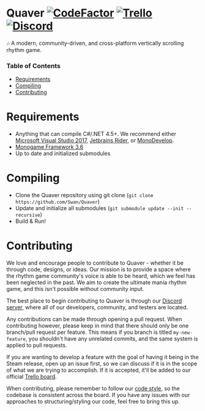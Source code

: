 # Quaver [![CodeFactor](https://www.codefactor.io/repository/github/swan/quaver/badge)](https://www.codefactor.io/repository/github/swan/quaver) [![Trello](https://img.shields.io/badge/Trello-Roadmap-blue.svg)](https://trello.com/b/QVbVwKN1/quaver-client) [![Discord](https://discordapp.com/api/guilds/354206121386573824/widget.png?style=shield)](https://discord.gg/nJa8VFr)
🎶 A modern, community-driven, and cross-platform vertically scrolling rhythm game.

### Table of Contents ###
* [Requirements](https://github.com/Swan/Quaver#requirements)
* [Compiling](https://github.com/Swan/Quaver#compiling)
* [Contributing](https://github.com/Swan/Quaver#contributing)

# Requirements
* Anything that can compile C#/.NET 4.5+. We recommend either [Microsoft Visual Studio 2017](https://www.visualstudio.com/), [Jetbrains Rider](https://www.jetbrains.com/rider/), or [MonoDevelop](https://www.monodevelop.com/).
* [Monogame Framework 3.6](http://www.monogame.net/)
* Up to date and initialized submodules

# Compiling
* Clone the Quaver repository using git clone (`git clone https://github.com/Swan/Quaver`)
* Update and initialize all submodules (`git submodule update --init --recursive`)
* Build & Run!

# Contributing 
We love and encourage people to contribute to Quaver - whether it be through code, designs, or ideas. Our mission is to provide a space where the rhythm game community's voice is able to be heard, which we feel has been neglected in the past. We aim to create the ultimate mania rhythm game, and this isn't possible without community input.

The best place to begin contributing to Quaver is through our [Discord server](https://discord.gg/nJa8VFr), where all of our developers, community, and testers are located.

Any contributions can be made through opening a pull request. When contributing however, please keep in mind that there should only be one branch/pull request per feature. This means if you branch is titled `my-new-feature`, you shouldn't have any unrelated commits, and the same system is applied to pull requests.

If you are wanting to develop a feature with the goal of having it being in the Steam release, open up an issue first, so we can discuss if it is in the scope of what we are trying to accomplish. If it is accepted, it'll be added to our official [Trello board](https://trello.com/b/QVbVwKN1/quaver-client). 

When contributing, please remember to follow our [code style](https://github.com/Swan/Quaver/blob/release/CODESTYLE.md), so the codebase is consistent across the board. If you have any issues with our approaches to structuring/styling our code, feel free to bring this up.
